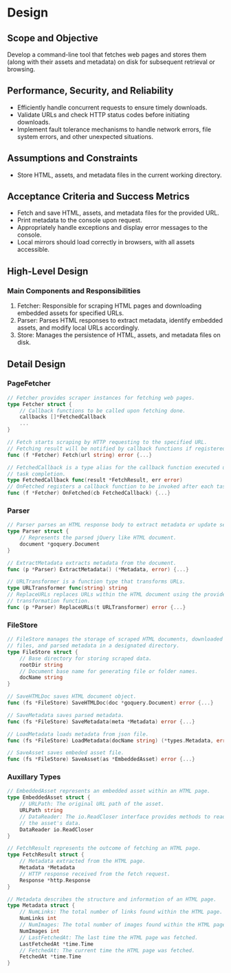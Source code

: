 # Design

## Scope and Objective

Develop a command-line tool that fetches web pages and stores them (along with their assets and metadata) on disk for subsequent retrieval or browsing.

## Performance, Security, and Reliability

-   Efficiently handle concurrent requests to ensure timely downloads.
-   Validate URLs and check HTTP status codes before initiating downloads.
-   Implement fault tolerance mechanisms to handle network errors, file system errors, and other unexpected situations.

## Assumptions and Constraints

-   Store HTML, assets, and metadata files in the current working directory.

## Acceptance Criteria and Success Metrics

-   Fetch and save HTML, assets, and metadata files for the provided URL.
-   Print metadata to the console upon request.
-   Appropriately handle exceptions and display error messages to the console.
-   Local mirrors should load correctly in browsers, with all assets accessible.

## High-Level Design

### Main Components and Responsibilities

1.  Fetcher: Responsible for scraping HTML pages and downloading embedded assets for specified URLs.
2.  Parser: Parses HTML responses to extract metadata, identify embedded assets, and modify local URLs accordingly.
3.  Store: Manages the persistence of HTML, assets, and metadata files on disk.

## Detail Design

### PageFetcher
```go
// Fetcher provides scraper instances for fetching web pages.
type Fetcher struct {
	// Callback functions to be called upon fetching done.
	callbacks []*FetchedCallback
	...
}

// Fetch starts scraping by HTTP requesting to the specified URL.
// Fetching result will be notified by callback functions if registered.
func (f *Fetcher) Fetch(url string) error {...}

// FetchedCallback is a type alias for the callback function executed upon
// task completion.
type FetchedCallback func(result *FetchResult, err error)
// OnFetched registers a callback function to be invoked after each task finishes.
func (f *Fetcher) OnFetched(cb FetchedCallback) {...}
```
### Parser
```go
// Parser parses an HTML response body to extract metadata or update selectors.  
type Parser struct { 
	// Represents the parsed jQuery like HTML document. 
	document *goquery.Document 
}

// ExtractMetadata extracts metadata from the document.
func (p *Parser) ExtractMetadata() (*Metadata, error) {...}

// URLTransformer is a function type that transforms URLs.
type URLTransformer func(string) string
// ReplaceURLs replaces URLs within the HTML document using the provided 
// transformation function.
func (p *Parser) ReplaceURLs(t URLTransformer) error {...}
```
### FileStore
```go
// FileStore manages the storage of scraped HTML documents, downloaded asset 
// files, and parsed metadata in a designated directory.
type FileStore struct {
	// Base directory for storing scraped data. 
	rootDir string  
	// Document base name for generating file or folder names.
	docName string
}

// SaveHTMLDoc saves HTML document object.
func (fs *FileStore) SaveHTMLDoc(doc *goquery.Document) error {...}

// SaveMetadata saves parsed metadata.  
func (fs *FileStore) SaveMetadata(meta *Metadata) error {...}

// LoadMetadata loads metadata from json file.
func (fs *FileStore) LoadMetadata(docName string) (*types.Metadata, error) {...}

// SaveAsset saves embeded asset file.
func (fs *FileStore) SaveAsset(as *EmbeddedAsset) error {...}
```
### Auxillary Types
```go
// EmbeddedAsset represents an embedded asset within an HTML page.
type EmbeddedAsset struct {
    // URLPath: The original URL path of the asset.
    URLPath string
    // DataReader: The io.ReadCloser interface provides methods to read and close 
    // the asset's data.
    DataReader io.ReadCloser
}

// FetchResult represents the outcome of fetching an HTML page.
type FetchResult struct {
    // Metadata extracted from the HTML page.
    Metadata *Metadata
    // HTTP response received from the fetch request.
    Response *http.Response
}

// Metadata describes the structure and information of an HTML page.
type Metadata struct {
    // NumLinks: The total number of links found within the HTML page.
    NumLinks int
    // NumImages: The total number of images found within the HTML page.
    NumImages int
    // LastFetchedAt: The last time the HTML page was fetched.
    LastFetchedAt *time.Time
    // FetchedAt: The current time the HTML page was fetched.
    FetchedAt *time.Time
}
```